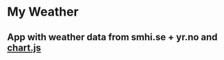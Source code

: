 # My Weather

## App with weather data from smhi.se + yr.no and [chart.js](http://www.chartjs.org/)
